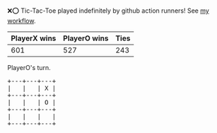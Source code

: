 :x::o: Tic-Tac-Toe played indefinitely by github action runners! See [my workflow](.github/workflows/play.yaml).

|PlayerX wins|PlayerO wins|Ties|
|-|-|-|
|601|527|243|

PlayerO's turn.

<pre>
+---+---+---+
|   |   | X |
+---+---+---+
|   |   | O |
+---+---+---+
|   |   |   |
+---+---+---+
</pre>